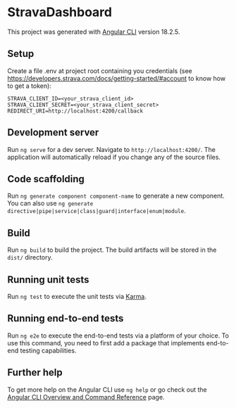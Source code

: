 # StravaDashboard

This project was generated with [Angular CLI](https://github.com/angular/angular-cli) version 18.2.5.

## Setup

Create a file .env at project root containing you credentials (see https://developers.strava.com/docs/getting-started/#account to know how to get a token):

```env
STRAVA_CLIENT_ID=<your_strava_client_id>
STRAVA_CLIENT_SECRET=<your_strava_client_secret>
REDIRECT_URI=http://localhost:4200/callback

```

## Development server

Run `ng serve` for a dev server. Navigate to `http://localhost:4200/`. The application will automatically reload if you change any of the source files.

## Code scaffolding

Run `ng generate component component-name` to generate a new component. You can also use `ng generate directive|pipe|service|class|guard|interface|enum|module`.

## Build

Run `ng build` to build the project. The build artifacts will be stored in the `dist/` directory.

## Running unit tests

Run `ng test` to execute the unit tests via [Karma](https://karma-runner.github.io).

## Running end-to-end tests

Run `ng e2e` to execute the end-to-end tests via a platform of your choice. To use this command, you need to first add a package that implements end-to-end testing capabilities.

## Further help

To get more help on the Angular CLI use `ng help` or go check out the [Angular CLI Overview and Command Reference](https://angular.dev/tools/cli) page.
